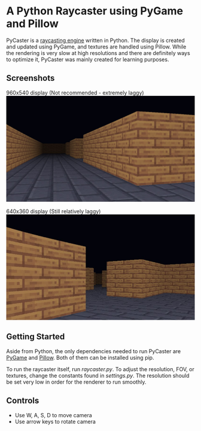 # A Python Raycaster using PyGame and Pillow
PyCaster is a [raycasting engine](https://en.wikipedia.org/wiki/Ray_casting) written in Python. The display is created and updated using PyGame, and textures are handled using Pillow. While the rendering is very slow at high resolutions and there are definitely ways to optimize it, PyCaster was mainly created for learning purposes.

## Screenshots
960x540 display (Not recommended - extremely laggy)
![960x540 Screenshot](https://github.com/Jebbly/PyCaster/blob/master/screenshots/Screenshot_1.jpg)

640x360 display (Still relatively laggy)
![640x360 Screenshot](https://github.com/Jebbly/PyCaster/blob/master/screenshots/Screenshot_2.jpg)

## Getting Started
Aside from Python, the only dependencies needed to run PyCaster are [PyGame](https://www.pygame.org/docs/) and [Pillow](https://pillow.readthedocs.io/en/stable/). Both of them can be installed using pip.

To run the raycaster itself, run *raycaster.py*. To adjust the resolution, FOV, or textures, change the constants found in *settings.py*. The resolution should be set very low in order for the renderer to run smoothly.

## Controls
- Use W, A, S, D to move camera
- Use arrow keys to rotate camera

